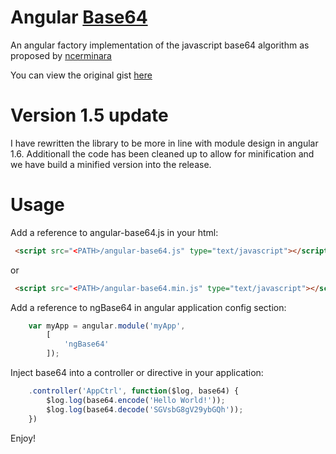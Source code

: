 # Angular [Base64](https://en.wikipedia.org/wiki/Base64)
An angular factory implementation of the javascript base64 algorithm as proposed by [ncerminara](https://github.com/ncerminara)

You can view the original gist [here](https://gist.github.com/ncerminara/11257943#file-base64-js])


# Version 1.5 update
I have rewritten the library to be more in line with module design in angular 1.6.
Additionall the code has been cleaned up to allow for minification and we have build a minified version into the release.

# Usage
Add a reference to angular-base64.js in your html:

```html
 <script src="<PATH>/angular-base64.js" type="text/javascript"></script>
```

or

```html
 <script src="<PATH>/angular-base64.min.js" type="text/javascript"></script>
```

Add a reference to ngBase64 in angular application config section:

```javascript
	var myApp = angular.module('myApp',
		[
    		'ngBase64'
		]);   
```

Inject base64 into a controller or directive in your application:

```javascript
	.controller('AppCtrl', function($log, base64) {
		$log.log(base64.encode('Hello World!'));
		$log.log(base64.decode('SGVsbG8gV29ybGQh'));
	})
```

Enjoy!